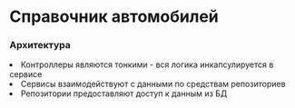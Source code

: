 <h1>Справочник автомобилей</h1>

<h3>Архитектура</h3>
<li>Контроллеры являются тонкими - вся логика инкапсулируется в сервисе</li>
<li>Сервисы взаимодействуют с данными по средствам репозиториев</li>
<li>Репозитории предоставляют доступ к данным из БД</li>



